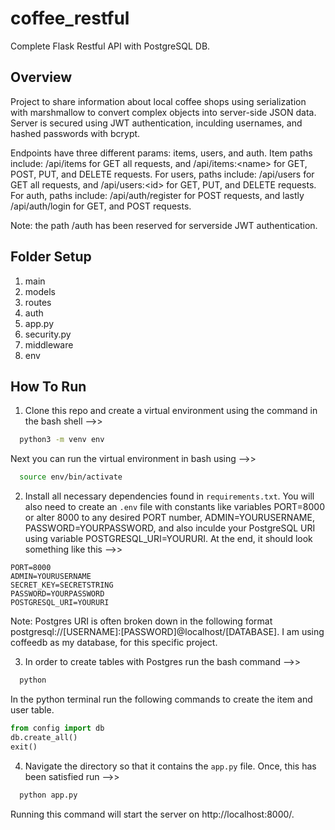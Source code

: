 # coffee_restful
Complete Flask Restful API with PostgreSQL DB.

## Overview
Project to share information about local coffee shops using serialization with marshmallow to convert complex objects into server-side JSON data. Server is secured using JWT authentication, inculding usernames, and hashed passwords with bcrypt.

Endpoints have three different params: items, users, and auth. Item paths include: /api/items for GET all requests, and /api/items:\<name\> for GET, POST, PUT, and DELETE requests. For users, paths include: /api/users for GET all requests, and /api/users:\<id\> for GET, PUT, and DELETE requests. For auth, paths include: /api/auth/register for POST requests, and lastly /api/auth/login for GET, and POST requests.

Note: the path /auth has been reserved for serverside JWT authentication. 
  
## Folder Setup
1. main
2. models
3. routes
4. auth
5. app.py
6. security.py
7. middleware
8. env

## How To Run
1. Clone this repo and create a virtual environment using the command in the bash shell -->>

```bash
  python3 -m venv env
```

Next you can run the virtual environment in bash using -->>

```bash
  source env/bin/activate
```

2. Install all necessary dependencies found in <code>requirements.txt</code>. You will also need to create an <code>.env</code> file with constants like variables PORT=8000 or alter 8000 to any desired PORT number, ADMIN=YOURUSERNAME, PASSWORD=YOURPASSWORD, and also inculde your PostgreSQL URI using variable POSTGRESQL_URI=YOURURI. At the end, it should look something like this -->>

```env
PORT=8000
ADMIN=YOURUSERNAME
SECRET_KEY=SECRETSTRING
PASSWORD=YOURPASSWORD
POSTGRESQL_URI=YOURURI
```

Note: Postgres URI is often broken down in the following format postgresql://[USERNAME]:[PASSWORD]@localhost/[DATABASE]. I am using coffeedb as my database, for this specific project.

3. In order to create tables with Postgres run the bash command -->>

```bash
  python
```

In the python terminal run the following commands to create the item and user table.

```python
from config import db
db.create_all()
exit()
```

4. Navigate the directory so that it contains the <code>app.py</code> file. Once, this has been satisfied run -->>

```python
  python app.py
```

Running this command will start the server on http://localhost:8000/.
